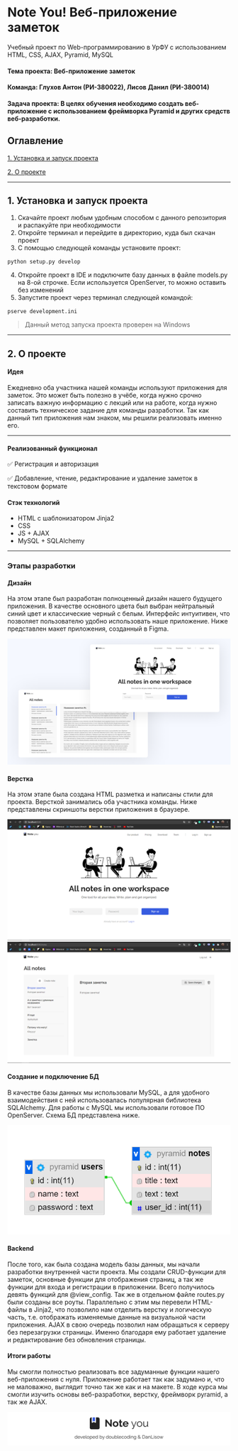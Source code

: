 # Note You! Веб-приложение заметок
Учебный проект по Web-программированию в УрФУ с использованием HTML, CSS, AJAX, Pyramid, MySQL

#### Тема проекта: Веб-приложение заметок
#### Команда: Глухов Антон (РИ-380022), Лисов Данил (РИ-380014)
#### Задача проекта: В целях обучения необходимо создать веб-приложение с использованием фреймворка Pyramid и других средств веб-разработки.

## Оглавление
[1. Установка и запуск проекта](https://github.com/doublecoding/noteyou_app#%D0%B7%D0%B0%D0%B4%D0%B0%D1%87%D0%B0-%D0%BF%D1%80%D0%BE%D0%B5%D0%BA%D1%82%D0%B0)

[2. О проекте](https://github.com/doublecoding/noteyou_app#%D0%B7%D0%B0%D0%B4%D0%B0%D1%87%D0%B0-%D0%BF%D1%80%D0%BE%D0%B5%D0%BA%D1%82%D0%B0)

____
## 1. Установка и запуск проекта
1. Скачайте проект любым удобным способом с данного репозитория и распакуйте при необходимости
2. Откройте терминал и перейдите в директорию, куда был скачан проект
3. С помощью следующей команды установите проект:
```
python setup.py develop
```
4. Откройте проект в IDE и подключите базу данных в файле models.py на 8-ой строчке. Если используется OpenServer, то можно оставить без изменений
5. Запустите проект через терминал следующей командой:
```
pserve development.ini
```
> Данный метод запуска проекта проверен на Windows

____
## 2. О проекте
#### Идея
Ежедневно оба участника нашей команды используют приложения для заметок. Это может быть полезно в учёбе, когда нужно срочно записать важную информацию с лекций или на работе, когда нужно составить техническое задание для команды разработки. Так как данный тип приложения нам знаком, мы решили реализовать именно его.
____
#### Реализованный функционал
:white_check_mark: Регистрация и авторизация

:white_check_mark: Добавление, чтение, редактирование и удаление заметок в текстовом формате


#### Стэк технологий
- HTML с шаблонизатором Jinja2
- CSS
- JS + AJAX
- MySQL + SQLAlchemy
____
### Этапы разработки
#### Дизайн
На этом этапе был разработан полноценный дизайн нашего будущего приложения. В качестве основного цвета был выбран нейтральный синий цвет и классические черный с белым. Интерфейс интуитивен, что позволяет пользователю удобно использовать наше приложение. Ниже представлен макет приложения, созданный в Figma.

![Design](Figma.png)

#### Верстка
На этом этапе была создана HTML разметка и написаны стили для проекта. Версткой занимались оба участника команды.
Ниже представлены скриншоты верстки приложения в браузере.

![Screenshot](web1.png)
![Screenshot](web2.png)

#### Создание и подключение БД
В качестве базы данных мы использовали MySQL, а для удобного взаимодействия с ней использовалась популярная библиотека SQLAlchemy. Для работы с MySQL мы использовали готовое ПО OpenServer. Схема БД представлена ниже.

![DB](DB.png)

#### Backend
После того, как была создана модель базы данных, мы начали разработки внутренней части проекта. Мы создали CRUD-функции для заметок, основные функции для отображения страниц, а так же функции для входа и регистрации в приложении. Всего получилось девять функций для @view_config. Так же в отдельном файле routes.py были созданы все роуты. Параллельно с этим мы перевели HTML-файлы в Jinja2, что позволило нам отделить верстку и логическую часть, т.е. отображать изменяемые данные на визуальной части приложения. AJAX в свою очередь позволил нам обращаться к серверу без перезагрузки страницы. Именно благодаря ему работает удаление и редактирование без обновления страницы.

#### Итоги работы
Мы смогли полностью реализовать все задуманные функции нашего веб-приложения с нуля. Приложение работает так как задумано и, что не маловажно, выглядит точно так же как и на макете. В ходе курса мы смогли изучить основы веб-разработки, верстку, фреймворк pyramid, а так же AJAX. 

![developed](developed.png)
